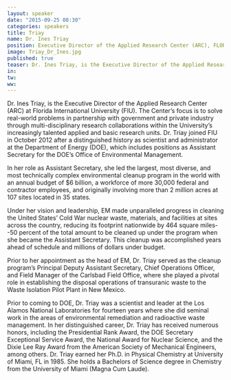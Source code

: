 ```yaml
---
layout: speaker
date: "2015-09-25 08:30"
categories: speakers
title: Triay
name: Dr. Ines Triay
position: Executive Director of the Applied Research Center (ARC), FLORIDA INTERNATIONAL UNIVERSITY (FIU)
image: Triay_Dr_Ines.jpg
published: true
teaser: Dr. Ines Triay, is the Executive Director of the Applied Research Center (ARC) at Florida International University (FIU).
in:
tw:
ww: 
---
```

Dr. Ines Triay, is the Executive Director of the Applied Research Center (ARC) at Florida International University (FIU).  The Center’s focus is to solve real-world problems in partnership with government and private industry through multi-disciplinary research collaborations within the University’s increasingly talented applied and basic research units. Dr. Triay joined FIU in October 2012 after a distinguished history as scientist and administrator at the Department of Energy (DOE), which includes positions as Assistant Secretary for the DOE’s Office of Environmental Management. 

In her role as Assistant Secretary, she led the largest, most diverse, and most technically complex environmental cleanup program in the world with an annual budget of  $6 billion, a workforce of more 30,000 federal and contractor employees, and originally involving more than 2 million acres at 107 sites located in 35 states.

Under her vision and leadership, EM made unparalleled progress in cleaning the United States’ Cold War nuclear waste, materials, and facilities at sites across the country, reducing its footprint nationwide by 464 square miles--50 percent of the total amount to be cleaned up under the program when she became the Assistant Secretary. This cleanup was accomplished years ahead of schedule and millions of dollars under budget.

Prior to her appointment as the head of EM, Dr. Triay served as the cleanup program’s Principal Deputy Assistant Secretary, Chief Operations Officer, and Field Manager of the Carlsbad Field Office, where she played a pivotal role in establishing the disposal operations of transuranic waste to the Waste Isolation Pilot Plant in New Mexico. 

Prior to coming to DOE, Dr. Triay was a scientist and leader at the Los Alamos National Laboratories for fourteen years where she did seminal work in the areas of environmental remediation and radioactive waste management. In her distinguished career, Dr. Triay has received numerous honors, including the Presidential Rank Award, the DOE Secretary Exceptional Service Award, the National Award for Nuclear Science, and the Dixie Lee Ray Award from the American Society of Mechanical Engineers, among others.
Dr. Triay earned her Ph.D. in Physical Chemistry at University of Miami, FL in 1985.  She holds a Bachelors of Science degree in Chemistry from the University of Miami (Magna Cum Laude).

